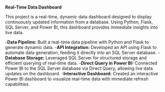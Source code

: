 **Real-Time Data Dashboard**

This project is a real-time, dynamic data dashboard designed to display continuously updated information from a database. Using Python, Flask, SQL Server, and Power BI, this dashboard provides immediate insights into live data.

-**Data Pipeline:** Built a real-time data pipeline with Python and Flask to generate dynamic data.
-**API Integration:** Developed an API using Flask to automate data generation, feeding it directly into an SQL Server database.
-**Database Storage:** Leveraged SQL Server for structured storage and efficient querying of real-time data.
-**Direct Query in Power BI:** Connected Power BI to the SQL Server database via Direct Query, allowing live data updates on the dashboard.
-**Interactive Dashboard:** Created an interactive Power BI dashboard to visualize real-time data with immediate refresh capabilities.

